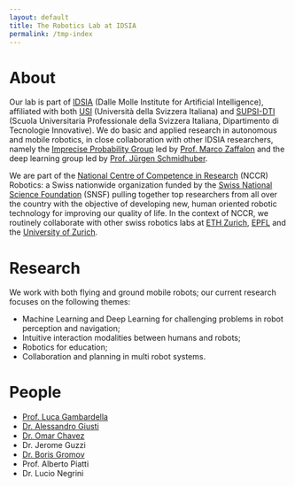 ```yaml
---
layout: default
title: The Robotics Lab at IDSIA
permalink: /tmp-index
---
```


# About

Our lab is part of [IDSIA](http://idsia.ch) (Dalle Molle Institute for Artificial Intelligence), affiliated with both [USI](http://usi.ch) (Università della Svizzera Italiana) and [SUPSI-DTI](http://www.supsi.ch/dti/) (Scuola Universitaria Professionale della Svizzera Italiana, Dipartimento di Tecnologie Innovative). We do basic and applied research in autonomous and mobile robotics, in close collaboration with other IDSIA researchers, namely the [Imprecise Probability Group](http://ipg.idsia.ch/) led by [Prof. Marco Zaffalon](http://people.idsia.ch/~zaffalon/) and the deep learning group led by [Prof. Jürgen Schmidhuber](http://people.idsia.ch/~juergen/).

We are part of the [National Centre of Competence in Research](https://nccr-robotics.ch) (NCCR) Robotics: a Swiss nationwide organization funded by the [Swiss National Science Foundation](http://www.snf.ch/en/Pages/default.aspx) (SNSF) pulling together top researchers from all over the country with the objective of developing new, human oriented robotic technology for improving our quality of life. In the context of NCCR, we routinely collaborate with other swiss robotics labs at [ETH Zurich](http://www.ethz.ch/), [EPFL](http://epfl.ch/) and the [University of Zurich](http://www.uzh.ch/index.html).

# Research

We work with both flying and ground mobile robots; our current research focuses on the following themes:
 - Machine Learning and Deep Learning for challenging problems in robot perception and navigation;
 - Intuitive interaction modalities between humans and robots;
 - Robotics for education;
 - Collaboration and planning in multi robot systems.

# People

 - [Prof. Luca Gambardella](http://people.idsia.ch/~luca)
 - [Dr. Alessandro Giusti](http://people.idsia.ch/~giusti)
 - [Dr. Omar Chavez](http://romarcg.xyz)
 - Dr. Jerome Guzzi
 - [Dr. Boris Gromov](http://people.idsia.ch/~gromov)
 - Prof. Alberto Piatti
 - Dr. Lucio Negrini